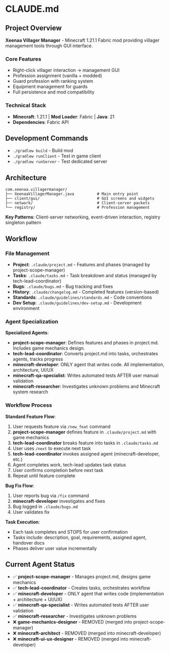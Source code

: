 # CLAUDE.md

## Project Overview
**Xeenaa Villager Manager** - Minecraft 1.21.1 Fabric mod providing villager management tools through GUI interface.

### Core Features
- Right-click villager interaction → management GUI
- Profession assignment (vanilla + modded)
- Guard profession with ranking system
- Equipment management for guards
- Full persistence and mod compatibility

### Technical Stack
- **Minecraft**: 1.21.1 | **Mod Loader**: Fabric | **Java**: 21
- **Dependencies**: Fabric API

## Development Commands
- `./gradlew build` - Build mod
- `./gradlew runClient` - Test in game client
- `./gradlew runServer` - Test dedicated server

## Architecture
```
com.xeenaa.villagermanager/
├── XeenaaVillagerManager.java          # Main entry point
├── client/gui/                         # GUI screens and widgets
├── network/                            # Client-server packets
└── registry/                           # Profession management
```

**Key Patterns**: Client-server networking, event-driven interaction, registry singleton pattern

## Workflow

### File Management
- **Project**: `.claude/project.md` - Features and phases (managed by project-scope-manager)
- **Tasks**: `.claude/tasks.md` - Task breakdown and status (managed by tech-lead-coordinator)
- **Bugs**: `.claude/bugs.md` - Bug tracking and fixes
- **History**: `.claude/changelog.md` - Completed features (version-based)
- **Standards**: `.claude/guidelines/standards.md` - Code conventions
- **Dev Setup**: `.claude/guidelines/dev-setup.md` - Development environment

### Agent Specialization

**Specialized Agents**:
- **project-scope-manager**: Defines features and phases in project.md. Includes game mechanics design.
- **tech-lead-coordinator**: Converts project.md into tasks, orchestrates agents, tracks progress
- **minecraft-developer**: ONLY agent that writes code. All implementation, architecture, UI/UX
- **minecraft-qa-specialist**: Writes automated tests AFTER user manual validation
- **minecraft-researcher**: Investigates unknown problems and Minecraft system research

### Workflow Process

**Standard Feature Flow**:
1. User requests feature via `/new_feat` command
2. **project-scope-manager** defines feature in `.claude/project.md` with game mechanics
3. **tech-lead-coordinator** breaks feature into tasks in `.claude/tasks.md`
4. User uses `/next` to execute next task
5. **tech-lead-coordinator** invokes assigned agent (minecraft-developer, etc.)
6. Agent completes work, tech-lead updates task status
7. User confirms completion before next task
8. Repeat until feature complete

**Bug Fix Flow**:
1. User reports bug via `/fix` command
2. **minecraft-developer** investigates and fixes
3. Bug logged in `.claude/bugs.md`
4. User validates fix

**Task Execution**:
- Each task completes and STOPS for user confirmation
- Tasks include: description, goal, requirements, assigned agent, handover docs
- Phases deliver user value incrementally

## Current Agent Status
- ✅ **project-scope-manager** - Manages project.md, designs game mechanics
- ✅ **tech-lead-coordinator** - Creates tasks, orchestrates workflow
- ✅ **minecraft-developer** - ONLY agent that writes code (implementation + architecture + UI/UX)
- ✅ **minecraft-qa-specialist** - Writes automated tests AFTER user validation
- ✅ **minecraft-researcher** - Investigates unknown problems
- ❌ **game-mechanics-designer** - REMOVED (merged into project-scope-manager)
- ❌ **minecraft-architect** - REMOVED (merged into minecraft-developer)
- ❌ **minecraft-ui-ux-designer** - REMOVED (merged into minecraft-developer)